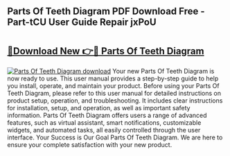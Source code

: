 ## Parts Of Teeth Diagram PDF Download Free - Part-tCU User Guide Repair jxPoU

# <h2><a href="http://dfnyu0.blite.top/?on=Parts+Of+Teeth+Diagram">🔗Download New 👉🔴 Parts Of Teeth Diagram</a></h2>

[![Parts Of Teeth Diagram download](https://i.imgur.com/lujVjoI.png)](http://dfnyu0.blite.top/?on=Parts+Of+Teeth+Diagram)
Your new Parts Of Teeth Diagram is now ready to use. This user manual provides a step-by-step guide to help you install, operate, and maintain your product. Before using your Parts Of Teeth Diagram, please refer to this user manual for detailed instructions on product setup, operation, and troubleshooting. It includes clear instructions for installation, setup, and operation, as well as important safety information. Parts Of Teeth Diagram offers users a range of advanced features, such as virtual assistant, smart notifications, customizable widgets, and automated tasks, all easily controlled through the user interface. Your Success is Our Goal Parts Of Teeth Diagram. We are here to ensure your complete satisfaction with your new product.
